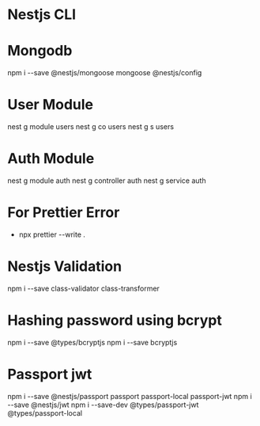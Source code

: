 # Nestjs CLI

# Mongodb

npm i --save @nestjs/mongoose mongoose @nestjs/config

# User Module

nest g module users
nest g co users
nest g s users

# Auth Module

nest g module auth
nest g controller auth
nest g service auth

# For Prettier Error

- npx prettier --write .

# Nestjs Validation

npm i --save class-validator class-transformer

# Hashing password using bcrypt

npm i --save @types/bcryptjs
npm i --save bcryptjs

# Passport jwt

npm i --save @nestjs/passport passport passport-local passport-jwt
npm i --save @nestjs/jwt
npm i --save-dev @types/passport-jwt @types/passport-local

